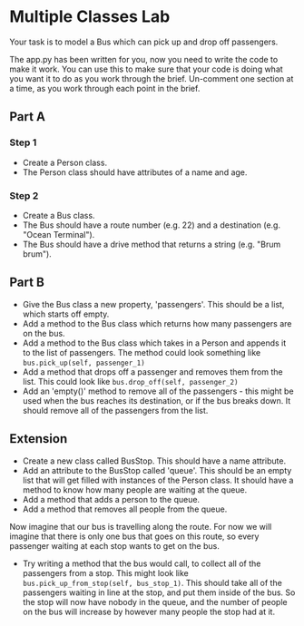 # Multiple Classes Lab

Your task is to model a Bus which can pick up and drop off passengers.

The app.py has been written for you, now you need to write the code to make it work.
You can use this to make sure that your code is doing what you want it to do as you work through the brief. Un-comment one section at a time, as you work through each point in the brief.

## Part A

### Step 1

- Create a Person class.
- The Person class should have attributes of a name and age.

### Step 2

- Create a Bus class. 
- The Bus should have a route number (e.g. 22) and a destination (e.g. "Ocean Terminal").
- The Bus should have a drive method that returns a string (e.g. "Brum brum").

## Part B

- Give the Bus class a new property, 'passengers'. This should be a list, which starts off empty. 
- Add a method to the Bus class which returns how many passengers are on the bus. 
- Add a method to the Bus class which takes in a Person and appends it to the list of passengers. The method could look something like `bus.pick_up(self, passenger_1)` 
- Add a method that drops off a passenger and removes them from the list. This could look like `bus.drop_off(self, passenger_2)`
- Add an 'empty()' method to remove all of the passengers - this might be used when the bus reaches its destination, or if the bus breaks down. It should remove all of the passengers from the list.

## Extension

- Create a new class called BusStop. This should have a name attribute. 
- Add an attribute to the BusStop called 'queue'. This should be an empty list that will get filled with instances of the Person class. It should have a method to know how many people are waiting at the queue.
- Add a method that adds a person to the queue.
- Add a method that removes all people from the queue.

Now imagine that our bus is travelling along the route. For now we will imagine that there is only one bus that goes on this route, so every passenger waiting at each stop wants to get on the bus. 

- Try writing a method that the bus would call, to collect all of the passengers from a stop. This might look like `bus.pick_up_from_stop(self, bus_stop_1)`. This should take all of the passengers waiting in line at the stop, and put them inside of the bus. So the stop will now have nobody in the queue, and the number of people on the bus will increase by however many people the stop had at it.
